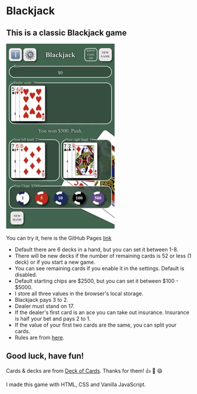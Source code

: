 # Blackjack
## This is a classic Blackjack game

![print screen of my Blackjack game](/img/printscreen.webp)

You can try it, here is the GitHub Pages [link](https://nagyryt.github.io/blackjack/)

- Default there are 6 decks in a hand, but you can set it between 1-8.
- There will be new decks if the number of remaining cards is 52 or less (1 deck) or if you start a new game.
- You can see remaining cards if you enable it in the settings. Default is disabled.
- Default starting chips are $2500, but you can set it between $100 - $5000.
- I store all three values in the browser's local storage.
- Blackjack pays 3 to 2.
- Dealer must stand on 17.
- If the dealer's first card is an ace you can take out insurance. Insurance is half your bet and pays 2 to 1.
- If the value of your first two cards are the same, you can split your cards.
- Rules are from [here](https://en.wikipedia.org/wiki/Blackjack).
## Good luck, have fun!
Cards & decks are from [Deck of Cards](http://www.deckofcardsapi.com/). Thanks for them! :+1: :clap: :smile:

I made this game with HTML, CSS and Vanilla JavaScript.